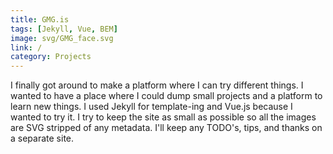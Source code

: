 ```yaml
---
title: GMG.is
tags: [Jekyll, Vue, BEM]
image: svg/GMG_face.svg
link: /
category: Projects
---
```


I finally got around to make a platform where I can try different things. I wanted to have a place where I could dump small projects and a platform to learn new things. I used Jekyll for template-ing and Vue.js because I wanted to try it. I try to keep the site as small as possible so all the images are SVG stripped of any metadata. I'll keep any TODO's, tips, and thanks on a separate site.